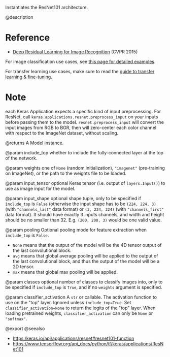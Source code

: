 Instantiates the ResNet101 architecture.

@description

# Reference
- [Deep Residual Learning for Image Recognition](
    https://arxiv.org/abs/1512.03385) (CVPR 2015)

For image classification use cases, see [this page for detailed examples](
    https://keras.io/api/applications/#usage-examples-for-image-classification-models).

For transfer learning use cases, make sure to read the
[guide to transfer learning & fine-tuning](
    https://keras.io/guides/transfer_learning/).

# Note
each Keras Application expects a specific kind of input preprocessing.
For ResNet, call `keras.applications.resnet.preprocess_input` on your
inputs before passing them to the model. `resnet.preprocess_input` will convert
the input images from RGB to BGR, then will zero-center each color channel with
respect to the ImageNet dataset, without scaling.

@returns
    A Model instance.

@param include_top
whether to include the fully-connected
layer at the top of the network.

@param weights
one of `None` (random initialization),
`"imagenet"` (pre-training on ImageNet), or the path to the weights
file to be loaded.

@param input_tensor
optional Keras tensor (i.e. output of `layers.Input()`)
to use as image input for the model.

@param input_shape
optional shape tuple, only to be specified if `include_top`
is `False` (otherwise the input shape has to be `(224, 224, 3)`
(with `"channels_last"` data format) or `(3, 224, 224)`
(with `"channels_first"` data format). It should have exactly 3
inputs channels, and width and height should be no smaller than 32.
E.g. `(200, 200, 3)` would be one valid value.

@param pooling
Optional pooling mode for feature extraction when `include_top`
is `False`.
- `None` means that the output of the model will be the 4D tensor
        output of the last convolutional block.
- `avg` means that global average pooling will be applied to the output
        of the last convolutional block, and thus the output of the
        model will be a 2D tensor.
- `max` means that global max pooling will be applied.

@param classes
optional number of classes to classify images into, only to be
specified if `include_top` is `True`, and if no `weights` argument is
specified.

@param classifier_activation
A `str` or callable. The activation function to
use on the "top" layer. Ignored unless `include_top=True`. Set
`classifier_activation=None` to return the logits of the "top" layer.
When loading pretrained weights, `classifier_activation` can only
be `None` or `"softmax"`.

@export
@seealso
+ <https:/keras.io/api/applications/resnet#resnet101-function>
+ <https://www.tensorflow.org/api_docs/python/tf/keras/applications/ResNet101>
